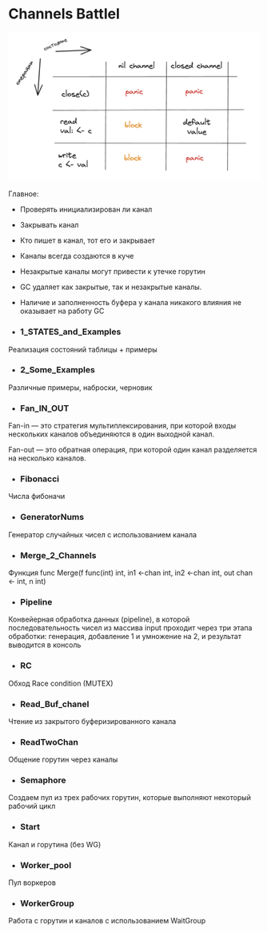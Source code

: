 # Channels Battlel

![alt text](states.png)



Главное:

- Проверять инициализирован ли канал

- Закрывать канал 

- Кто пишет в канал, тот его и закрывает

- Каналы всегда создаются в куче

- Незакрытые каналы могут привести к утечке горутин

- GC удаляет как закрытые, так и незакрытые каналы. 

- Наличие и заполненность буфера у канала никакого влияния не оказывает на работу GC




- ### 1_STATES_and_Examples

Реализация состояний таблицы + примеры

- ### 2_Some_Examples

Различные примеры, наброски, черновик

- ### Fan_IN_OUT

Fan-in — это стратегия мультиплексирования, при которой входы нескольких каналов объединяются в один выходной канал. 

Fan-out — это обратная операция, при которой один канал разделяется на несколько каналов.

- ### Fibonacci

Числа фибоначи

- ### GeneratorNums
 
Генератор случайных чисел с использованием канала

- ### Merge_2_Channels

Функция func Merge(f func(int) int, in1 <-chan int, in2 <-chan int, out chan <- int, n int)


- ### Pipeline

Конвейерная обработка данных (pipeline), в которой последовательность чисел из массива input проходит через три этапа обработки: генерация, добавление 1 и умножение на 2, и результат выводится в консоль

- ### RC 

Обход Race condition (MUTEX)

- ### Read_Buf_chanel

Чтение из закрытого буферизированного канала 

- ### ReadTwoChan

Общение горутин через каналы

- ### Semaphore

Создаем пул из трех рабочих горутин, которые выполняют некоторый рабочий цикл

- ### Start

Канал и горутина (без WG)

- ### Worker_pool

Пул воркеров

- ### WorkerGroup

Работа с горутин и каналов с использованием WaitGroup






